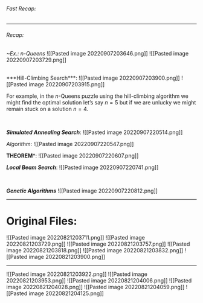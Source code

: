 ###### Fast Recap:

---
###### Recap:

*~Ex.: $n$-Queens*
![[Pasted image 20220907203646.png]]
![[Pasted image 20220907203729.png]]

<br>
***Hill-Climbing Search***:
![[Pasted image 20220907203900.png]]
![[Pasted image 20220907203915.png]]

For example, in the $n$-Queens puzzle using the hill-climbing algorithm we might find the optimal solution let’s say $n=5$ but if we are unlucky we might remain stuck on a solution $n=4$.

<br>

***Simulated Annealing Search***:
![[Pasted image 20220907220514.png]]

*Algorithm*:
![[Pasted image 20220907220547.png]]

**THEOREM***:
![[Pasted image 20220907220607.png]]


***Local Beam Search***:
![[Pasted image 20220907220741.png]]

<br>

***Genetic Algorithms***
![[Pasted image 20220907220812.png]]

---
# Original Files:
![[Pasted image 20220821203711.png]]
![[Pasted image 20220821203729.png]]
![[Pasted image 20220821203757.png]]
![[Pasted image 20220821203818.png]]
![[Pasted image 20220821203832.png]]
![[Pasted image 20220821203900.png]]

---
![[Pasted image 20220821203922.png]]
![[Pasted image 20220821203953.png]]
![[Pasted image 20220821204006.png]]
![[Pasted image 20220821204028.png]]
![[Pasted image 20220821204059.png]]
![[Pasted image 20220821204125.png]]

